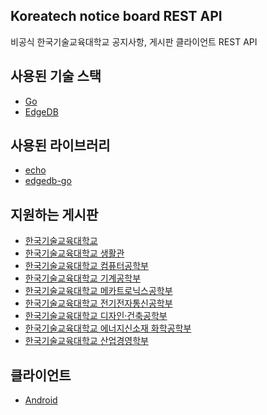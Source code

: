 ## Koreatech notice board REST API
비공식 한국기술교육대학교 공지사항, 게시판 클라이언트 REST API

## 사용된 기술 스택
* [Go](https://go.dev/)
* [EdgeDB](https://www.edgedb.com/)

## 사용된  라이브러리
* [echo](https://echo.labstack.com/)
* [edgedb-go](github.com/edgedb/edgedb-go)

## 지원하는 게시판
* [한국기술교육대학교](https://koreatech.ac.kr/)
* [한국기술교육대학교 생활관](https://dorm.koreatech.ac.kr/)
* [한국기술교육대학교 컴퓨터공학부](https://cse.koreatech.ac.kr/)
* [한국기술교육대학교 기계공학부](https://cms3.koreatech.ac.kr/me/index.do)
* [한국기술교육대학교 메카트로닉스공학부](https://cms3.koreatech.ac.kr/mechatronics/index.do)
* [한국기술교육대학교 전기전자통신공학부](https://cms3.koreatech.ac.kr/ite/index.do)
* [한국기술교육대학교 디자인·](https://cms3.koreatech.ac.kr/ide/index.do)[건축공학부](https://cms3.koreatech.ac.kr/arch/index.do)
* [한국기술교육대학교 에너지신소재 화학공학부](https://cms3.koreatech.ac.kr/emc/index.do)
* [한국기술교육대학교 산업경영학부](https://cms3.koreatech.ac.kr/sim/index.do)

## 클라이언트
* [Android](https://github.com/kongwoojin/koreatech_board_client_android)